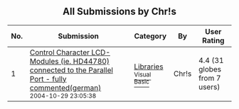 ﻿<div align="center">

## All Submissions by Chr\!s

</div>

No.  | Submission | Category | By   | User Rating
---- | ---------- | -------- | ---- | -----------
1 | [Control Character LCD\-Modules \(ie\. HD44780\) connected to the Parallel Port \- fully commented\(german\)<br /><sup>2004-10-29 23:05:38</sup>](https://github.com/Planet-Source-Code/chr-s-control-character-lcd-modules-ie-hd44780-connected-to-the-parallel-port-fully-commen__1-57030) | [Libraries<br /><sup>Visual Basic</sup>](../ByCategory/libraries__1-49.md) | Chr\!s | 4.4 (31 globes from 7 users)
